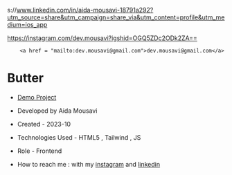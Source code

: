 s://www.linkedin.com/in/aida-mousavi-18791a292?utm_source=share&utm_campaign=share_via&utm_content=profile&utm_medium=ios_app

https://instagram.com/dev.mousavi?igshid=OGQ5ZDc2ODk2ZA==

        <a href = "mailto:dev.mousavi@gmail.com">dev.mousavi@gmail.com</a>


# Butter

- [Demo Project](https://ollys.vercel.app/)

- Developed by Aida Mousavi

- Created - 2023-10

- Technologies Used - HTML5 , Tailwind , JS

- Role - Frontend

- How to reach me : with my [instagram](https://www.instagram.com/dev.mousavi) and [linkedin](www.linkedin.com/in/aida-mousavi-18791a292)

